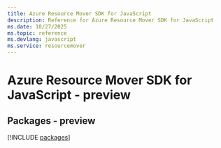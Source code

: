 ```yaml
---
title: Azure Resource Mover SDK for JavaScript
description: Reference for Azure Resource Mover SDK for JavaScript
ms.date: 10/27/2025
ms.topic: reference
ms.devlang: javascript
ms.service: resourcemover
---
```

# Azure Resource Mover SDK for JavaScript - preview
## Packages - preview
[!INCLUDE [packages](resource-mover-index.md)]